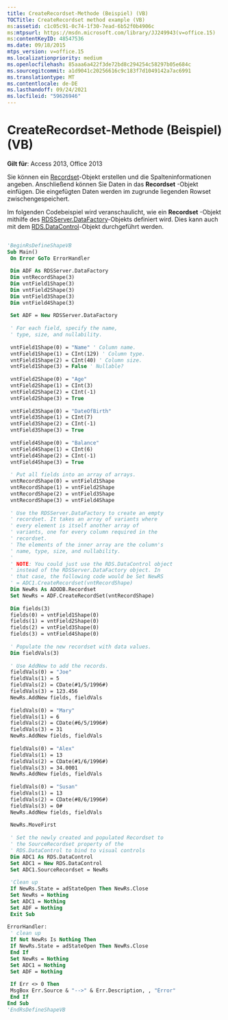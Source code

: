 ```yaml
---
title: CreateRecordset-Methode (Beispiel) (VB)
TOCTitle: CreateRecordset method example (VB)
ms:assetid: c1c05c91-0c74-1f30-7ead-6b52f0b4906c
ms:mtpsurl: https://msdn.microsoft.com/library/JJ249943(v=office.15)
ms:contentKeyID: 48547536
ms.date: 09/18/2015
mtps_version: v=office.15
ms.localizationpriority: medium
ms.openlocfilehash: 85aaa6a422f3de72bd8c294254c58297b05e684c
ms.sourcegitcommit: a1d9041c20256616c9c183f7d1049142a7ac6991
ms.translationtype: MT
ms.contentlocale: de-DE
ms.lasthandoff: 09/24/2021
ms.locfileid: "59626946"
---
```

# <a name="createrecordset-method-example-vb"></a>CreateRecordset-Methode (Beispiel) (VB)


**Gilt für**: Access 2013, Office 2013

Sie können ein [Recordset](recordset-object-ado.md)-Objekt erstellen und die Spalteninformationen angeben. Anschließend können Sie Daten in das **Recordset** -Objekt einfügen. Die eingefügten Daten werden im zugrunde liegenden Rowset zwischengespeichert.

Im folgenden Codebeispiel wird veranschaulicht, wie ein **Recordset** -Objekt mithilfe des [RDSServer.DataFactory](datafactory-object-rdsserver.md)-Objekts definiert wird. Dies kann auch mit dem [RDS.DataControl](datacontrol-object-rds.md)-Objekt durchgeführt werden.

```vb 
 
'BeginRsDefineShapeVB 
Sub Main() 
 On Error GoTo ErrorHandler 
 
 Dim ADF As RDSServer.DataFactory 
 Dim vntRecordShape(3) 
 Dim vntField1Shape(3) 
 Dim vntField2Shape(3) 
 Dim vntField3Shape(3) 
 Dim vntField4Shape(3) 
 
 Set ADF = New RDSServer.DataFactory 
 
 ' For each field, specify the name, 
 ' type, size, and nullability. 
 
 vntField1Shape(0) = "Name" ' Column name. 
 vntField1Shape(1) = CInt(129) ' Column type. 
 vntField1Shape(2) = CInt(40) ' Column size. 
 vntField1Shape(3) = False ' Nullable? 
 
 vntField2Shape(0) = "Age" 
 vntField2Shape(1) = CInt(3) 
 vntField2Shape(2) = CInt(-1) 
 vntField2Shape(3) = True 
 
 vntField3Shape(0) = "DateOfBirth" 
 vntField3Shape(1) = CInt(7) 
 vntField3Shape(2) = CInt(-1) 
 vntField3Shape(3) = True 
 
 vntField4Shape(0) = "Balance" 
 vntField4Shape(1) = CInt(6) 
 vntField4Shape(2) = CInt(-1) 
 vntField4Shape(3) = True 
 
 ' Put all fields into an array of arrays. 
 vntRecordShape(0) = vntField1Shape 
 vntRecordShape(1) = vntField2Shape 
 vntRecordShape(2) = vntField3Shape 
 vntRecordShape(3) = vntField4Shape 
 
 ' Use the RDSServer.DataFactory to create an empty 
 ' recordset. It takes an array of variants where 
 ' every element is itself another array of 
 ' variants, one for every column required in the 
 ' recordset. 
 ' The elements of the inner array are the column's 
 ' name, type, size, and nullability. 
 ' 
 ' NOTE: You could just use the RDS.DataControl object 
 ' instead of the RDSServer.DataFactory object. In 
 ' that case, the following code would be Set NewRS 
 ' = ADC1.CreateRecordset(vntRecordShape) 
 Dim NewRs As ADODB.Recordset 
 Set NewRs = ADF.CreateRecordSet(vntRecordShape) 
 
 Dim fields(3) 
 fields(0) = vntField1Shape(0) 
 fields(1) = vntField2Shape(0) 
 fields(2) = vntField3Shape(0) 
 fields(3) = vntField4Shape(0) 
 
 ' Populate the new recordset with data values. 
 Dim fieldVals(3) 
 
 ' Use AddNew to add the records. 
 fieldVals(0) = "Joe" 
 fieldVals(1) = 5 
 fieldVals(2) = CDate(#1/5/1996#) 
 fieldVals(3) = 123.456 
 NewRs.AddNew fields, fieldVals 
 
 fieldVals(0) = "Mary" 
 fieldVals(1) = 6 
 fieldVals(2) = CDate(#6/5/1996#) 
 fieldVals(3) = 31 
 NewRs.AddNew fields, fieldVals 
 
 fieldVals(0) = "Alex" 
 fieldVals(1) = 13 
 fieldVals(2) = CDate(#1/6/1996#) 
 fieldVals(3) = 34.0001 
 NewRs.AddNew fields, fieldVals 
 
 fieldVals(0) = "Susan" 
 fieldVals(1) = 13 
 fieldVals(2) = CDate(#8/6/1996#) 
 fieldVals(3) = 0# 
 NewRs.AddNew fields, fieldVals 
 
 NewRs.MoveFirst 
 
 ' Set the newly created and populated Recordset to 
 ' the SourceRecordset property of the 
 ' RDS.DataControl to bind to visual controls 
 Dim ADC1 As RDS.DataControl 
 Set ADC1 = New RDS.DataControl 
 Set ADC1.SourceRecordset = NewRs 
 
 'Clean up 
 If NewRs.State = adStateOpen Then NewRs.Close 
 Set NewRs = Nothing 
 Set ADC1 = Nothing 
 Set ADF = Nothing 
 Exit Sub 
 
ErrorHandler: 
 ' clean up 
 If Not NewRs Is Nothing Then 
 If NewRs.State = adStateOpen Then NewRs.Close 
 End If 
 Set NewRs = Nothing 
 Set ADC1 = Nothing 
 Set ADF = Nothing 
 
 If Err <> 0 Then 
 MsgBox Err.Source & "-->" & Err.Description, , "Error" 
 End If 
End Sub 
'EndRsDefineShapeVB 
```


